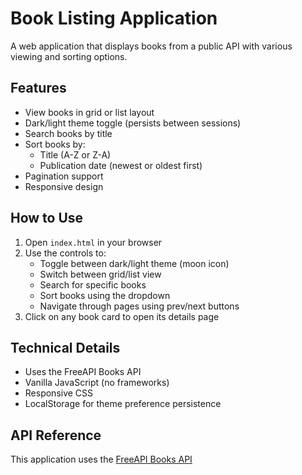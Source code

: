# Book Listing Application

A web application that displays books from a public API with various viewing and sorting options.

## Features

- View books in grid or list layout
- Dark/light theme toggle (persists between sessions)
- Search books by title
- Sort books by:
  - Title (A-Z or Z-A)
  - Publication date (newest or oldest first)
- Pagination support
- Responsive design

## How to Use

1. Open `index.html` in your browser
2. Use the controls to:
   - Toggle between dark/light theme (moon icon)
   - Switch between grid/list view
   - Search for specific books
   - Sort books using the dropdown
   - Navigate through pages using prev/next buttons
3. Click on any book card to open its details page

## Technical Details

- Uses the FreeAPI Books API
- Vanilla JavaScript (no frameworks)
- Responsive CSS
- LocalStorage for theme preference persistence

## API Reference

This application uses the [FreeAPI Books API](https://www.freeapi.app/api/v1/public/books)